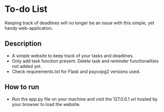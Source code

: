 # To-do List

Keeping track of deadlines will no longer be an issue with this simple, yet handy web-application.
## Description
- A simple website to keep track of your tasks and deadlines.
- Only add task function present. Delete task and reminder functionalities not added yet.
- Check requirements.txt for Flask and psycopg2 versions used.
## How to run
- Run the app.py file on your machine and visit the 127.0.0.1 url hosted by your browser to load the website.
